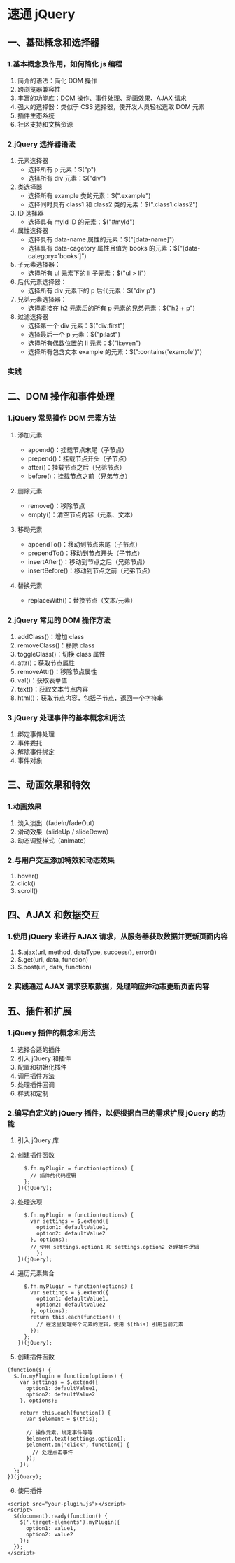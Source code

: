 # 速通 jQuery

## 一、基础概念和选择器

### 1.基本概念及作用，如何简化 js 编程

1. 简介的语法：简化 DOM 操作
2. 跨浏览器兼容性
3. 丰富的功能库：DOM 操作、事件处理、动画效果、AJAX 请求
4. 强大的选择器：类似于 CSS 选择器，使开发人员轻松选取 DOM 元素
5. 插件生态系统
6. 社区支持和文档资源

### 2.jQuery 选择器语法

1. 元素选择器
   - 选择所有 p 元素：$("p")
   - 选择所有 div 元素：$("div")
2. 类选择器
   - 选择所有 example 类的元素：$(".example")
   - 选择同时具有 class1 和 class2 类的元素：$(".class1.class2")
3. ID 选择器
   - 选择具有 myId ID 的元素：$("#myId")
4. 属性选择器
   - 选择具有 data-name 属性的元素：$("[data-name]")
   - 选择具有 data-cagetory 属性且值为 books 的元素：$("[data-category='books']")
5. 子元素选择器：
   - 选择所有 ul 元素下的 li 子元素：$("ul > li")
6. 后代元素选择器：
   - 选择所有 div 元素下的 p 后代元素：$("div p")
7. 兄弟元素选择器：
   - 选择紧接在 h2 元素后的所有 p 元素的兄弟元素：$("h2 + p")
8. 过滤选择器
   - 选择第一个 div 元素：$("div:first")
   - 选择最后一个 p 元素：$("p:last")
   - 选择所有偶数位置的 li 元素：$("li:even")
   - 选择所有包含文本 example 的元素：$(":contains('example')")

### 实践

## 二、DOM 操作和事件处理

### 1.jQuery 常见操作 DOM 元素方法

1. 添加元素

   - append()：挂载节点末尾（子节点）
   - prepend()：挂载节点开头（子节点）
   - after()：挂载节点之后（兄弟节点）
   - before()：挂载节点之前（兄弟节点）

2. 删除元素

   - remove()：移除节点
   - empty()：清空节点内容（元素、文本）

3. 移动元素

   - appendTo()：移动到节点末尾（子节点）
   - prependTo()：移动到节点开头（子节点）
   - insertAfter()：移动到节点之后（兄弟节点）
   - insertBefore()：移动到节点之前（兄弟节点）

4. 替换元素
   - replaceWith()：替换节点（文本/元素）

### 2.jQuery 常见的 DOM 操作方法

1. addClass()：增加 class
2. removeClass()：移除 class
3. toggleClass()：切换 class 属性
4. attr()：获取节点属性
5. removeAttr()：移除节点属性
6. val()：获取表单值
7. text()：获取文本节点内容
8. html()：获取节点内容，包括子节点，返回一个字符串

### 3.jQuery 处理事件的基本概念和用法

1. 绑定事件处理
2. 事件委托
3. 解除事件绑定
4. 事件对象

## 三、动画效果和特效

### 1.动画效果

1. 淡入淡出（fadeIn/fadeOut）
2. 滑动效果（slideUp / slideDown）
3. 动态调整样式（animate）

### 2.与用户交互添加特效和动态效果

1. hover()
2. click()
3. scroll()

## 四、AJAX 和数据交互

### 1.使用 jQuery 来进行 AJAX 请求，从服务器获取数据并更新页面内容

1. $.ajax(url, method, dataType, success(), error())
2. $.get(url, data, function)
3. $.post(url, data, function)

### 2.实践通过 AJAX 请求获取数据，处理响应并动态更新页面内容

## 五、插件和扩展

### 1.jQuery 插件的概念和用法

1. 选择合适的插件
2. 引入 jQuery 和插件
3. 配置和初始化插件
4. 调用插件方法
5. 处理插件回调
6. 样式和定制

### 2.编写自定义的 jQuery 插件，以便根据自己的需求扩展 jQuery 的功能

1. 引入 jQuery 库

2. 创建插件函数

   ```jQuery
     $.fn.myPlugin = function(options) {
       // 插件的代码逻辑
     };
   })(jQuery);
   ```

3. 处理选项

   ```jQuery
     $.fn.myPlugin = function(options) {
       var settings = $.extend({
         option1: defaultValue1,
         option2: defaultValue2
       }, options);
       // 使用 settings.option1 和 settings.option2 处理插件逻辑
         };
   })(jQuery);
   ```

4. 遍历元素集合

   ```(function($) {
     $.fn.myPlugin = function(options) {
       var settings = $.extend({
         option1: defaultValue1,
         option2: defaultValue2
       }, options);
       return this.each(function() {
         // 在这里处理每个元素的逻辑，使用 $(this) 引用当前元素
       });
     };
   })(jQuery);
   ```

5. 创建插件函数

```jQuery
(function($) {
  $.fn.myPlugin = function(options) {
    var settings = $.extend({
      option1: defaultValue1,
      option2: defaultValue2
    }, options);

    return this.each(function() {
      var $element = $(this);

      // 操作元素，绑定事件等等
      $element.text(settings.option1);
      $element.on('click', function() {
        // 处理点击事件
      });
    });
  };
})(jQuery);
```

6. 使用插件

```jQuery
<script src="your-plugin.js"></script>
<script>
  $(document).ready(function() {
    $('.target-elements').myPlugin({
      option1: value1,
      option2: value2
    });
  });
</script>
```
